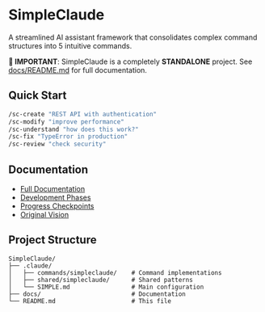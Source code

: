 # SimpleClaude

A streamlined AI assistant framework that consolidates complex command
structures into 5 intuitive commands.

**🚨 IMPORTANT**: SimpleClaude is a completely **STANDALONE** project. See
[docs/README.md](docs/README.md) for full documentation.

## Quick Start

```bash
/sc-create "REST API with authentication"
/sc-modify "improve performance"
/sc-understand "how does this work?"
/sc-fix "TypeError in production"
/sc-review "check security"
```

## Documentation

- [Full Documentation](docs/README.md)
- [Development Phases](docs/PHASES.md)
- [Progress Checkpoints](docs/CHECKPOINTS.md)
- [Original Vision](docs/simple-claude-prompt.md)

## Project Structure

```
SimpleClaude/
├── .claude/
│   ├── commands/simpleclaude/    # Command implementations
│   ├── shared/simpleclaude/      # Shared patterns
│   └── SIMPLE.md                 # Main configuration
├── docs/                         # Documentation
└── README.md                     # This file
```
